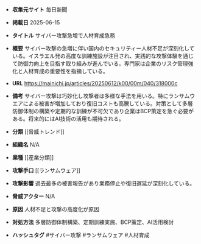 - **収集元サイト**
毎日新聞

- **掲載日**
2025-06-15

- **タイトル**
サイバー攻撃急増で人材育成急務

- **概要**
サイバー攻撃の急増に伴い国内のセキュリティー人材不足が深刻化している。イスラエル発の高度な訓練施設が注目され、実践的な攻撃体験を通じて防御力向上を目指す取り組みが進んでいる。専門家は企業のリスク管理強化と人材育成の重要性を指摘している。

- **URL**
https://mainichi.jp/articles/20250612/k00/00m/040/318000c

- **備考**
サイバー攻撃は巧妙化し攻撃者は多様な手法を用いる。特にランサムウエアによる被害が増加しており復旧コストも高騰している。対策として多層防御体制の構築や定期的な訓練が不可欠であり企業はBCP策定を急ぐ必要がある。将来的にはAI技術の活用も期待される。

- **分類**
[[脅威トレンド]]

- **組織名**
N/A

- **業種**
[[産業分類]]

- **攻撃手口**
[[ランサムウェア]]

- **攻撃影響**
過去最多の被害報告があり業務停止や復旧遅延が深刻化している。

- **脅威アクター**
N/A

- **原因**
人材不足と攻撃の高度化が原因

- **対処方法**
多層防御体制構築、定期訓練実施、BCP策定、AI活用検討

- **ハッシュタグ**
#サイバー攻撃 #ランサムウェア #人材育成
